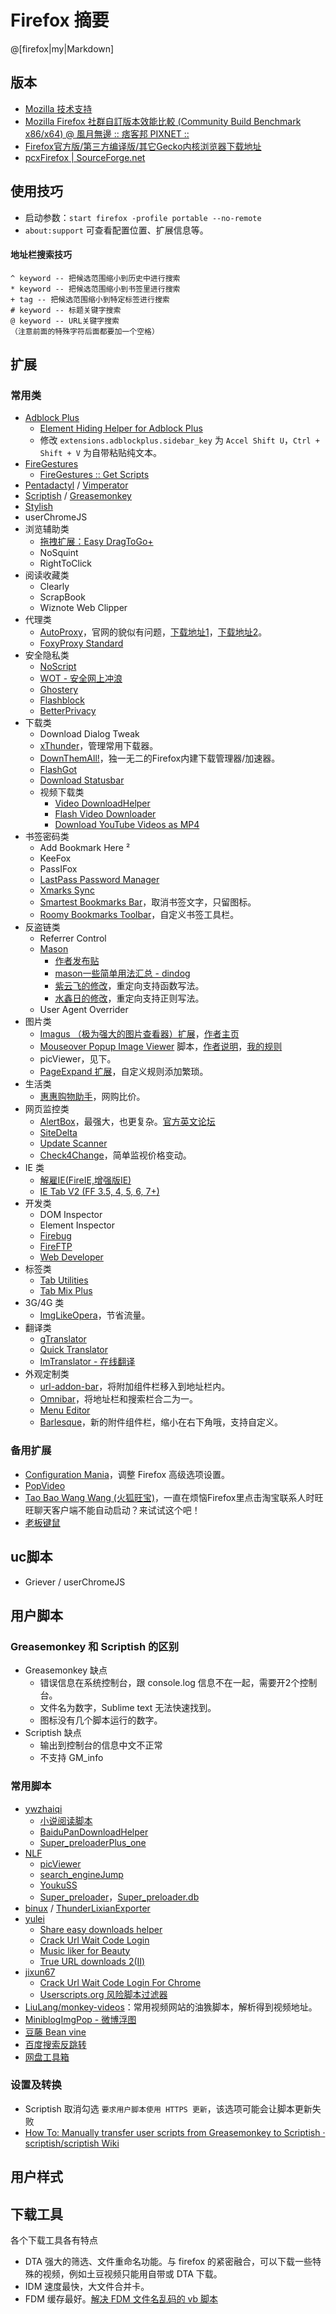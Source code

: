 
Firefox 摘要
==========

@[firefox|my|Markdown]


版本
----

- [Mozilla 技术支持](https://support.mozilla.org/zh-CN/home)
- [Mozilla Firefox 社群自訂版本效能比較 (Community Build Benchmark x86/x64) @ 風月無邊 :: 痞客邦 PIXNET ::](http://izaka.pixnet.net/blog/post/27424938)
- [Firefox官方版/第三方编译版/其它Gecko内核浏览器下载地址](http://bbs.kafan.cn/forum.php?mod=redirect&goto=findpost&ptid=1340501&pid=25547861&fromuid=799029)
- [pcxFirefox | SourceForge.net](http://sourceforge.net/projects/pcxfirefox/)


使用技巧
--------

- 启动参数：`start firefox -profile portable --no-remote`
- `about:support` 可查看配置位置、扩展信息等。

#### 地址栏搜索技巧

    ^ keyword -- 把候选范围缩小到历史中进行搜索
    * keyword -- 把候选范围缩小到书签里进行搜索
    + tag -- 把候选范围缩小到特定标签进行搜索
    # keyword -- 标题关键字搜索
    @ keyword -- URL关键字搜索
    （注意前面的特殊字符后面都要加一个空格）



扩展
----

### 常用类

- [Adblock Plus](https://addons.mozilla.org/zh-CN/firefox/addon/adblock-plus/)
    - [Element Hiding Helper for Adblock Plus](https://addons.mozilla.org/zh-CN/firefox/addon/elemhidehelper/)
    - 修改 `extensions.adblockplus.sidebar_key` 为 `Accel Shift U`，`Ctrl + Shift + V` 为自带粘贴纯文本。
- [FireGestures](https://addons.mozilla.org/zh-CN/firefox/addon/firegestures/)
    - [FireGestures :: Get Scripts](http://www.xuldev.org/firegestures/getscripts.php)
- [Pentadactyl](https://code.google.com/p/dactyl/downloads/list) / [Vimperator](https://addons.mozilla.org/en-US/firefox/addon/vimperator/)
- [Scriptish](https://addons.mozilla.org/zh-cn/firefox/addon/scriptish/) / [Greasemonkey](https://addons.mozilla.org/zh-cn/firefox/addon/greasemonkey/)
- [Stylish](https://addons.mozilla.org/zh-cn/firefox/addon/stylish/)
- userChromeJS
- 浏览辅助类
    - [拖拽扩展：Easy DragToGo+](http://www.firefox.net.cn/read-29894)
    - NoSquint
    - RightToClick
- 阅读收藏类
    - Clearly
    - ScrapBook
    - Wiznote Web Clipper
- 代理类
    - [AutoProxy](https://addons.mozilla.org/zh-cn/firefox/addon/autoproxy/)，官网的貌似有问题，[下载地址1](http://fxthunder.com/files/autoproxy.xpi)，[下载地址2](http://xthunder.googlecode.com/files/autoproxy.xpi)。
    - [FoxyProxy Standard](https://addons.mozilla.org/zh-cn/firefox/addon/foxyproxy-standard/?src=search)
- 安全隐私类
    - [NoScript](https://addons.mozilla.org/zh-cn/firefox/addon/noscript/?src=dp-dl-othersby)
    - [WOT - 安全网上冲浪](https://addons.mozilla.org/zh-CN/firefox/addon/wot-safe-browsing-tool/)
    - [Ghostery](https://addons.mozilla.org/zh-CN/firefox/addon/ghostery/?src=cb-dl-users)
    - [Flashblock](https://addons.mozilla.org/zh-CN/firefox/addon/flashblock/?src=cb-dl-users)
    - [BetterPrivacy](https://addons.mozilla.org/zh-CN/firefox/addon/betterprivacy/?src=cb-dl-users)
- 下载类
    - Download Dialog Tweak
    - [xThunder](https://addons.mozilla.org/zh-CN/firefox/addon/xthunder/)，管理常用下载器。
    - [DownThemAll!](https://addons.mozilla.org/zh-cn/firefox/addon/downthemall/)，独一无二的Firefox内建下载管理器/加速器。
    - [FlashGot](https://addons.mozilla.org/zh-cn/firefox/addon/flashgot/?src=ss)
    - [Download Statusbar](https://addons.mozilla.org/zh-CN/firefox/addon/download-statusbar/?src=cb-dl-users)
    - 视频下载类
        - [Video DownloadHelper](https://addons.mozilla.org/zh-CN/firefox/addon/video-downloadhelper/?src=cb-dl-users)
        - [Flash Video Downloader](https://addons.mozilla.org/zh-CN/firefox/addon/flash-video-downloader/?src=cb-dl-users)
        - [Download YouTube Videos as MP4](https://addons.mozilla.org/zh-CN/firefox/addon/download-youtube/?src=cb-dl-users)
- 书签密码类
    - Add Bookmark Here ²
    - KeeFox
    - PassIFox
    - [LastPass Password Manager](https://addons.mozilla.org/zh-CN/firefox/addon/lastpass-password-manager/)
    - [Xmarks Sync](https://addons.mozilla.org/zh-CN/firefox/addon/xmarks-sync/)
    - [Smartest Bookmarks Bar](https://addons.mozilla.org/zh-CN/firefox/addon/smartest-bookmarks-bar/)，取消书签文字，只留图标。
    - [Roomy Bookmarks Toolbar](https://addons.mozilla.org/zh-CN/firefox/addon/roomy-bookmarks-toolbar/)，自定义书签工具栏。
- 反盗链类
    - Referrer Control
    - [Mason](https://addons.mozilla.org/zh-cn/firefox/addon/mason/)
        - [作者发布贴](http://g.mozest.com/thread-28458-1-1.html)
        - [mason一些简单用法汇总 - dindog](http://g.mozest.com/viewthread.php?tid=36790)
        - [紫云飞的修改](http://g.mozest.com/viewthread.php?tid=40220#post_272827)，重定向支持函数写法。
        - [水鑫日的修改](https://g.mozest.com/viewthread.php?tid=28458&page=63#pid300221)，重定向支持正则写法。
    - User Agent Overrider
- 图片类
    - [Imagus （极为强大的图片查看器）扩展](http://www.firefox.net.cn/read-48000-e#a)，[作者主页](http://my.opera.com/Deathamns/blog/opera-extension-imagus)
    - [Mouseover Popup Image Viewer](http://userscripts.org/scripts/show/109262) 脚本，[作者说明](http://w9p.co/userscripts/mpiv/host_rules.html)，[我的规则](https://github.com/ywzhaiqi/userscript/tree/master/Mouseover%20Popup%20Image%20Viewer)
    - picViewer，见下。
    - [PageExpand 扩展](https://addons.mozilla.org/en-US/firefox/addon/pageexpand/)，自定义规则添加繁琐。
- 生活类
    - [惠惠购物助手](http://zhushou.huihui.cn/)，网购比价。
- 网页监控类
    - [AlertBox](https://addons.mozilla.org/zh-cn/firefox/addon/alertbox/)，最强大，也更复杂。[官方英文论坛](http://pulsvu.com/forum/7)
    - [SiteDelta](https://addons.mozilla.org/zh-cn/firefox/addon/sitedelta/)
    - [Update Scanner](https://addons.mozilla.org/zh-cn/firefox/addon/update-scanner/)
    - [Check4Change](https://addons.mozilla.org/en-us/firefox/addon/check4change/)，简单监视价格变动。
- IE 类
    - [解雇IE(FireIE,增强版IE)](https://addons.mozilla.org/zh-cn/firefox/addon/fire-ie/)
    - [IE Tab V2 (FF 3.5, 4, 5, 6, 7+)](https://addons.mozilla.org/zh-CN/firefox/addon/ie-tab-2-ff-36/?src=cb-dl-users)
- 开发类
    - DOM Inspector
    - Element Inspector
    - [Firebug](https://addons.mozilla.org/zh-CN/firefox/addon/firebug/?src=cb-dl-users)
    - [FireFTP](https://addons.mozilla.org/zh-CN/firefox/addon/fireftp/?src=cb-dl-users)
    - [Web Developer](https://addons.mozilla.org/zh-CN/firefox/addon/web-developer/?src=cb-dl-users)
- 标签类
    - [Tab Utilities](https://addons.mozilla.org/firefox/addon/tab-utilities/)
    - [Tab Mix Plus](https://addons.mozilla.org/zh-CN/firefox/addon/tab-mix-plus/?src=cb-dl-users)
- 3G/4G 类
    - [ImgLikeOpera](https://addons.mozilla.org/zh-cn/firefox/addon/imglikeopera/?src=dp-dl-oftenusedwith)，节省流量。
- 翻译类
    - [gTranslator](https://addons.mozilla.org/zh-CN/firefox/addon/gtranslator/)
    - [Quick Translator](https://addons.mozilla.org/zh-CN/firefox/addon/quick-translator/)
    - [ImTranslator - 在线翻译](https://addons.mozilla.org/zh-CN/firefox/addon/imtranslator/?src=cb-dl-users)
- 外观定制类
    - [url-addon-bar](https://addons.mozilla.org/zh-cn/firefox/addon/url-addon-bar/)，将附加组件栏移入到地址栏内。
    - [Omnibar](https://addons.mozilla.org/zh-cn/firefox/addon/omnibar/)，将地址栏和搜索栏合二为一。
    - [Menu Editor](https://addons.mozilla.org/zh-CN/firefox/addon/menu-editor/)
    - [Barlesque](https://addons.mozilla.org/zh-CN/firefox/addon/barlesque/)，新的附件组件栏，缩小在右下角哦，支持自定义。

### 备用扩展

- [Configuration Mania](https://addons.mozilla.org/zh-cn/firefox/addon/configuration-mania-4420/)，调整 Firefox 高级选项设置。
- [PopVideo](https://addons.mozilla.org/zh-CN/firefox/addon/popvideo/)
- [Tao Bao Wang Wang (火狐旺宝)](https://addons.mozilla.org/zh-CN/firefox/addon/tao-bao-wang-wang/)，一直在烦恼Firefox里点击淘宝联系人时旺旺聊天客户端不能自动启动？来试试这个吧！
- [老板键鼠](https://addons.mozilla.org/zh-CN/firefox/addon/boss-key-and-buttons/)


uc脚本
-----

- Griever / userChromeJS


用户脚本
--------

### Greasemonkey 和 Scriptish 的区别

- Greasemonkey 缺点
    - 错误信息在系统控制台，跟 console.log 信息不在一起，需要开2个控制台。
    - 文件名为数字，Sublime text 无法快速找到。
    - 图标没有几个脚本运行的数字。
- Scriptish 缺点
    - 输出到控制台的信息中文不正常
    - 不支持 GM_info

### 常用脚本

- [ywzhaiqi](http://userscripts.org/users/138842/scripts)
    - [小说阅读脚本](http://userscripts.org/scripts/show/165951)
    - [BaiduPanDownloadHelper](http://userscripts.org/scripts/show/162138)
    - [Super_preloaderPlus_one](http://userscripts.org/scripts/show/178900)
- [NLF](http://userscripts.org/users/202260/scripts)
    - [picViewer](http://userscripts.org/scripts/show/105741)
    - [search_engineJump](http://userscripts.org/scripts/show/84970)
    - [YoukuSS](http://userscripts.org/scripts/show/84972)
    - [Super_preloader](http://userscripts.org/scripts/show/84937)，[Super_preloader.db](http://userscripts.org/scripts/show/93080)
- [binux](https://github.com/binux) / [ThunderLixianExporter](https://github.com/binux/ThunderLixianExporter)
- [yulei](http://userscripts.org/users/494707/scripts)
    - [Share easy downloads helper](http://userscripts.org/scripts/show/155175)
    - [Crack Url Wait Code Login](http://userscripts.org/scripts/show/153190)
    - [Music liker for Beauty](http://userscripts.org/scripts/show/161719)
    - [True URL downloads 2(Ⅱ)](http://userscripts.org/scripts/show/157556)
- [jixun67](http://userscripts.org/users/474953/scripts)
    - [Crack Url Wait Code Login For Chrome](http://userscripts.org/scripts/show/157621)
    - [Userscripts.org 风险脚本过滤器](http://userscripts.org/scripts/show/164600)
- [LiuLang/monkey-videos](https://github.com/LiuLang/monkey-videos)：常用视频网站的油㺅脚本，解析得到视频地址。
- [MiniblogImgPop - 微博浮图](http://userscripts.org/scripts/show/83994)
- [豆藤 Bean vine](http://userscripts.org/scripts/show/49911)
- [百度搜索反跳转](http://userscripts.org/scripts/show/161812)
- [网盘工具箱](http://userscripts.org/scripts/show/159911)

### 设置及转换

- Scriptish 取消勾选 `要求用户脚本使用 HTTPS 更新`，该选项可能会让脚本更新失败
- [How To: Manually transfer user scripts from Greasemonkey to Scriptish · scriptish/scriptish Wiki](https://github.com/scriptish/scriptish/wiki/How-To%3A--Manually-transfer-user-scripts-from-Greasemonkey-to-Scriptish)


用户样式
--------


下载工具
--------

各个下载工具各有特点

- DTA 强大的筛选、文件重命名功能。与 firefox 的紧密融合，可以下载一些特殊的视频，例如土豆视频只能用自带或 DTA 下载。
- IDM 速度最快，大文件合并卡。
- FDM 缓存最好。[解决 FDM 文件名乱码的 vb 脚本](http://bbs.kafan.cn/thread-1645096-1-1.html)